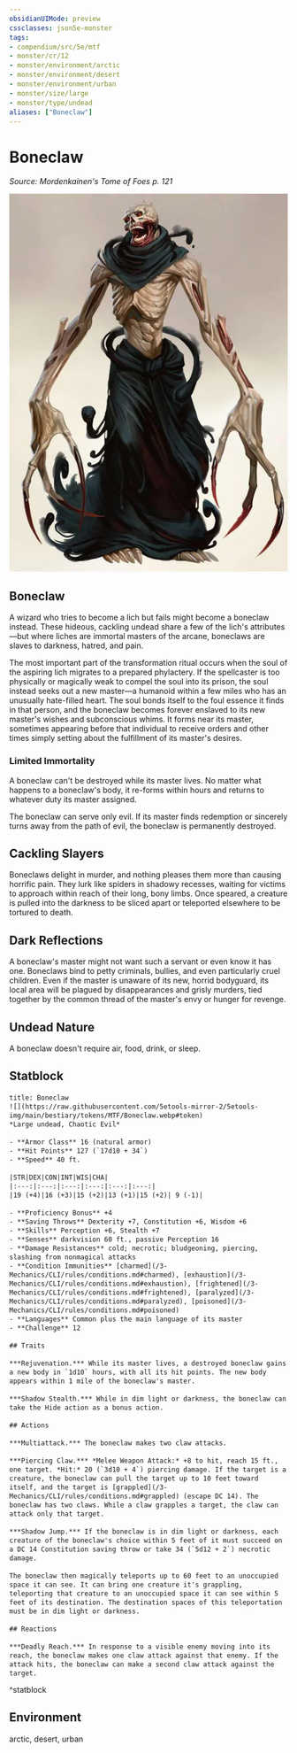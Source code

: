 ```yaml
---
obsidianUIMode: preview
cssclasses: json5e-monster
tags:
- compendium/src/5e/mtf
- monster/cr/12
- monster/environment/arctic
- monster/environment/desert
- monster/environment/urban
- monster/size/large
- monster/type/undead
aliases: ["Boneclaw"]
---
```

# Boneclaw
*Source: Mordenkainen's Tome of Foes p. 121*  

![](https://raw.githubusercontent.com/5etools-mirror-2/5etools-img/main/bestiary/MTF/Boneclaw.webp#right)  
## Boneclaw

A wizard who tries to become a lich but fails might become a boneclaw instead. These hideous, cackling undead share a few of the lich's attributes—but where liches are immortal masters of the arcane, boneclaws are slaves to darkness, hatred, and pain.

The most important part of the transformation ritual occurs when the soul of the aspiring lich migrates to a prepared phylactery. If the spellcaster is too physically or magically weak to compel the soul into its prison, the soul instead seeks out a new master—a humanoid within a few miles who has an unusually hate-filled heart. The soul bonds itself to the foul essence it finds in that person, and the boneclaw becomes forever enslaved to its new master's wishes and subconscious whims. It forms near its master, sometimes appearing before that individual to receive orders and other times simply setting about the fulfillment of its master's desires.

### Limited Immortality

A boneclaw can't be destroyed while its master lives. No matter what happens to a boneclaw's body, it re-forms within hours and returns to whatever duty its master assigned.

The boneclaw can serve only evil. If its master finds redemption or sincerely turns away from the path of evil, the boneclaw is permanently destroyed.

## Cackling Slayers

Boneclaws delight in murder, and nothing pleases them more than causing horrific pain. They lurk like spiders in shadowy recesses, waiting for victims to approach within reach of their long, bony limbs. Once speared, a creature is pulled into the darkness to be sliced apart or teleported elsewhere to be tortured to death.

## Dark Reflections

A boneclaw's master might not want such a servant or even know it has one. Boneclaws bind to petty criminals, bullies, and even particularly cruel children. Even if the master is unaware of its new, horrid bodyguard, its local area will be plagued by disappearances and grisly murders, tied together by the common thread of the master's envy or hunger for revenge.

## Undead Nature

A boneclaw doesn't require air, food, drink, or sleep.


## Statblock

```ad-statblock
title: Boneclaw
![](https://raw.githubusercontent.com/5etools-mirror-2/5etools-img/main/bestiary/tokens/MTF/Boneclaw.webp#token)
*Large undead, Chaotic Evil*

- **Armor Class** 16 (natural armor)
- **Hit Points** 127 (`17d10 + 34`) 
- **Speed** 40 ft.

|STR|DEX|CON|INT|WIS|CHA|
|:---:|:---:|:---:|:---:|:---:|:---:|
|19 (+4)|16 (+3)|15 (+2)|13 (+1)|15 (+2)| 9 (-1)|

- **Proficiency Bonus** +4
- **Saving Throws** Dexterity +7, Constitution +6, Wisdom +6
- **Skills** Perception +6, Stealth +7
- **Senses** darkvision 60 ft., passive Perception 16
- **Damage Resistances** cold; necrotic; bludgeoning, piercing, slashing from nonmagical attacks
- **Condition Immunities** [charmed](/3-Mechanics/CLI/rules/conditions.md#charmed), [exhaustion](/3-Mechanics/CLI/rules/conditions.md#exhaustion), [frightened](/3-Mechanics/CLI/rules/conditions.md#frightened), [paralyzed](/3-Mechanics/CLI/rules/conditions.md#paralyzed), [poisoned](/3-Mechanics/CLI/rules/conditions.md#poisoned)
- **Languages** Common plus the main language of its master
- **Challenge** 12

## Traits

***Rejuvenation.*** While its master lives, a destroyed boneclaw gains a new body in `1d10` hours, with all its hit points. The new body appears within 1 mile of the boneclaw's master.

***Shadow Stealth.*** While in dim light or darkness, the boneclaw can take the Hide action as a bonus action.

## Actions

***Multiattack.*** The boneclaw makes two claw attacks.

***Piercing Claw.*** *Melee Weapon Attack:* +8 to hit, reach 15 ft., one target. *Hit:* 20 (`3d10 + 4`) piercing damage. If the target is a creature, the boneclaw can pull the target up to 10 feet toward itself, and the target is [grappled](/3-Mechanics/CLI/rules/conditions.md#grappled) (escape DC 14). The boneclaw has two claws. While a claw grapples a target, the claw can attack only that target.

***Shadow Jump.*** If the boneclaw is in dim light or darkness, each creature of the boneclaw's choice within 5 feet of it must succeed on a DC 14 Constitution saving throw or take 34 (`5d12 + 2`) necrotic damage.

The boneclaw then magically teleports up to 60 feet to an unoccupied space it can see. It can bring one creature it's grappling, teleporting that creature to an unoccupied space it can see within 5 feet of its destination. The destination spaces of this teleportation must be in dim light or darkness.

## Reactions

***Deadly Reach.*** In response to a visible enemy moving into its reach, the boneclaw makes one claw attack against that enemy. If the attack hits, the boneclaw can make a second claw attack against the target.
```
^statblock

## Environment

arctic, desert, urban